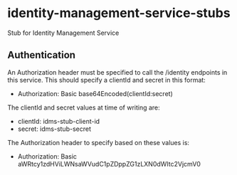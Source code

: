 
# identity-management-service-stubs

Stub for Identity Management Service

## Authentication
An Authorization header must be specified to call the /identity endpoints in
this service. This should specify a clientId and secret in this format:
- Authorization: Basic base64Encoded(clientId:secret)

The clientId and secret values at time of writing are:
- clientId: idms-stub-client-id
- secret: idms-stub-secret 

The Authorization header to specify based on these values is:
- Authorization: Basic aWRtcy1zdHViLWNsaWVudC1pZDppZG1zLXN0dWItc2VjcmV0
